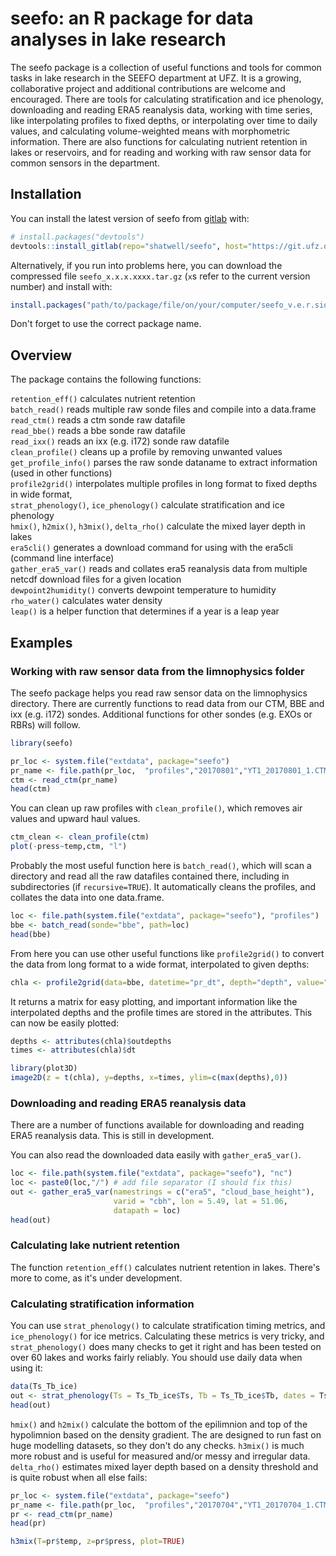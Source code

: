 
# seefo: an R package for data analyses in lake research

<!-- badges: start -->
<!-- badges: end -->

The seefo package is a collection of useful functions and tools for common tasks in lake research in the SEEFO department at UFZ. It is a growing, collaborative project and additional contributions are welcome and encouraged. 
There are tools for calculating stratification and ice phenology, downloading and reading ERA5 reanalysis data, working with time series, like interpolating profiles to fixed depths, or interpolating over time to daily values, and calculating volume-weighted means with morphometric information. There are also functions for calculating nutrient retention in lakes or reservoirs, and for reading and working with raw sensor data for common sensors in the department.

## Installation

You can install the latest version of seefo from [gitlab](https://git.ufz.de/shatwell/seefo) with:

``` r
# install.packages("devtools")
devtools::install_gitlab(repo="shatwell/seefo", host="https://git.ufz.de/")
```
Alternatively, if you run into problems here, you can download the compressed file
`seefo_x.x.x.xxxx.tar.gz` (`x`s refer to the current version number) and install with:

``` r
install.packages("path/to/package/file/on/your/computer/seefo_v.e.r.sion.tar.gz"", type='source')
```
Don't forget to use the correct package name.

## Overview

The package contains the following functions:

`retention_eff()` calculates nutrient retention    
`batch_read()` reads multiple raw sonde files and compile into a data.frame   
`read_ctm()` reads a ctm sonde raw datafile    
`read_bbe()` reads a bbe sonde raw datafile    
`read_ixx()` reads an ixx (e.g. i172) sonde raw datafile    
`clean_profile()` cleans up a profile by removing unwanted values    
`get_profile_info()` parses the raw sonde dataname to extract information (used in other functions)    
`profile2grid()` interpolates multiple profiles in long format to fixed depths in wide format,    
`strat_phenology()`, `ice_phenology()` calculate stratification and ice phenology    
`hmix()`, `h2mix()`, `h3mix()`, `delta_rho()` calculate the mixed layer depth in lakes    
`era5cli()` generates a download command for using with the era5cli (command line interface)     
`gather_era5_var()` reads and collates era5 reanalysis data from multiple netcdf download files for a given location    
`dewpoint2humidity()` converts dewpoint temperature to humidity     
`rho_water()` calculates water density     
`leap()` is a helper function that determines if a year is a leap year


## Examples

### Working with raw sensor data from the limnophysics folder

The seefo package helps you read raw sensor data on the limnophysics directory. There are
currently functions to read data from our CTM, BBE and ixx (e.g. i172) sondes. Additional
functions for other sondes (e.g. EXOs or RBRs) will follow.

``` r
library(seefo)

pr_loc <- system.file("extdata", package="seefo")
pr_name <- file.path(pr_loc,  "profiles","20170801","YT1_20170801_1.CTM644")
ctm <- read_ctm(pr_name)
head(ctm)
```
You can clean up raw profiles with `clean_profile()`, which removes air values and upward haul values.
``` r
ctm_clean <- clean_profile(ctm)
plot(-press~temp,ctm, "l")
```

Probably the most useful function here is `batch_read()`, which will scan a directory and read all the 
raw datafiles contained there, including in subdirectories (if `recursive=TRUE`). It automatically cleans
the profiles, and collates the data into one data.frame.
``` r
loc <- file.path(system.file("extdata", package="seefo"), "profiles")
bbe <- batch_read(sonde="bbe", path=loc)
head(bbe)
```

From here you can use other useful functions like `profile2grid()` to convert the data from 
long format to a wide format, interpolated to given depths:
``` r
chla <- profile2grid(data=bbe, datetime="pr_dt", depth="depth", value="total_conc")

```
It returns a matrix for easy plotting, and important information like the interpolated depths
and the profile times are stored in the attributes.
This can now be easily plotted:
``` r
depths <- attributes(chla)$outdepths
times <- attributes(chla)$dt

library(plot3D)
image2D(z = t(chla), y=depths, x=times, ylim=c(max(depths),0))

```

###  Downloading and reading ERA5 reanalysis data

There are a number of functions available for downloading and reading ERA5 reanalysis data.
This is still in development.

You can also read the downloaded data easily with `gather_era5_var()`.

``` r
loc <- file.path(system.file("extdata", package="seefo"), "nc")
loc <- paste0(loc,"/") # add file separator (I should fix this)
out <- gather_era5_var(namestrings = c("era5", "cloud_base_height"),
                       varid = "cbh", lon = 5.49, lat = 51.06,
                       datapath = loc)
head(out)
```

### Calculating lake nutrient retention

The function `retention_eff()` calculates nutrient retention in lakes. 
There's more to  come, as it's under development.

### Calculating stratification information

You can use `strat_phenology()` to calculate stratification timing metrics, and `ice_phenology()` for ice metrics. 
Calculating these metrics is very tricky, and `strat_phenology()` does many checks to get it right and has been tested on over 60 lakes and works fairly reliably. You should use daily data when using it:

``` r
data(Ts_Tb_ice)
out <- strat_phenology(Ts = Ts_Tb_ice$Ts, Tb = Ts_Tb_ice$Tb, dates = Ts_Tb_ice$date)
head(out)

```
`hmix()` and `h2mix()` calculate the bottom of the epilimnion and top of the hypolimnion based on the 
density gradient. The are designed to run fast on huge modelling datasets, so they don't do any checks.
`h3mix()` is much more robust and is useful for measured and/or messy and irregular data. `delta_rho()` estimates mixed layer depth based on a density threshold and is quite robust when all else fails:

``` r
pr_loc <- system.file("extdata", package="seefo")
pr_name <- file.path(pr_loc,  "profiles","20170704","YT1_20170704_1.CTM644")
pr <- read_ctm(pr_name)
head(pr)

h3mix(T=pr$temp, z=pr$press, plot=TRUE)
````
